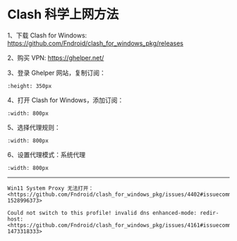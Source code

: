 # Clash 科学上网方法

1、下载 Clash for Windows: <https://github.com/Fndroid/clash_for_windows_pkg/releases>

2、购买 VPN: <https://ghelper.net/>

3、登录 Ghelper 网站，复制订阅：

```{image} ../_static/images/ghelper-subscribe-address.png
:height: 350px
```

4、打开 Clash for Windows，添加订阅：

```{image} ../_static/images/add_subscribe_address.png
:width: 800px
```

5、选择代理规则：

```{image} ../_static/images/select_proxy_rule.png
:width: 800px
```

6、设置代理模式：系统代理

```{image} ../_static/images/set_proxy_mode.png
:width: 800px
```

---

```{error}
Win11 System Proxy 无法打开：
<https://github.com/Fndroid/clash_for_windows_pkg/issues/4402#issuecomment-1528996373>

Could not switch to this profile! invalid dns enhanced-mode: redir-host:
<https://github.com/Fndroid/clash_for_windows_pkg/issues/4161#issuecomment-1473318333>
```
